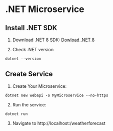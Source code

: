 # .NET Microservice

## Install .NET SDK

1. Download .NET 8 SDK: [Dowload .NET 8](https://dotnet.microonsoft.com/en-us/download)

2. Check .NET version

```
dotnet --version
```

## Create Service

1. Create Your Microservice:

```
dotnet new webapi -o MyMicroservice --no-https
```

2. Run the service:

```             
dotnet run
```

3. Navigate to http://localhost:<port number>/weatherforecast

